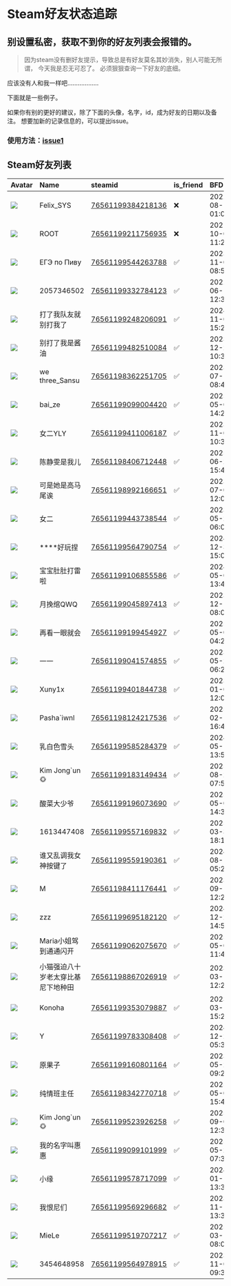 # Steam好友状态追踪
## 别设置私密，获取不到你的好友列表会报错的。

> 因为steam没有删好友提示，导致总是有好友莫名其妙消失，别人可能无所谓，
> 今天我是忍无可忍了。 必须狠狠查询一下好友的底细。

应该没有人和我一样吧………………

下面就是一些例子。

如果你有别的更好的建议，除了下面的头像，名字，id，成为好友的日期以及备注。 想要加新的记录信息的，可以提出issue。

### 使用方法：[issue1](https://github.com/systemannounce/SteamFriends/issues/1)

## Steam好友列表

| Avatar                                                                            | Name              | steamid                                                                     | is_friend   | BFD                 | Remark   | removed_time        |
|:----------------------------------------------------------------------------------|:------------------|:----------------------------------------------------------------------------|:------------|:--------------------|:---------|:--------------------|
| ![](https://avatars.steamstatic.com/d41abd4be0b3769e1919802da758591a11639b13.jpg) | Felix_SYS         | [76561199384218136](https://steamcommunity.com/profiles/76561199384218136/) | ❌           | 2022-08-14 01:06:38 |          | 2025-09-20 17:01:06 |
| ![](https://avatars.steamstatic.com/ef15d4fa577672454e11c4dc5fbfa9fc71722ede.jpg) | ROOT              | [76561199211756935](https://steamcommunity.com/profiles/76561199211756935/) | ❌           | 2021-10-02 11:23:03 |          | 2025-09-20 17:01:06 |
| ![](https://avatars.steamstatic.com/0c39a2279edbe13f82537b1768383d98461c6836.jpg) | ЕГЭ по Пиву       | [76561199544263788](https://steamcommunity.com/profiles/76561199544263788/) | ✅           | 2023-11-02 08:50:22 |          |                     |
| ![](https://avatars.steamstatic.com/c6f4dd3bc91b4718cd07a1fdedc4404ef702cee4.jpg) | 2057346502        | [76561199332784123](https://steamcommunity.com/profiles/76561199332784123/) | ✅           | 2022-06-12 12:31:16 |          |                     |
| ![](https://avatars.steamstatic.com/198fe94358c7451d91b71229efab9efe3fe97a76.jpg) | 打了我队友就别打我了        | [76561199248206091](https://steamcommunity.com/profiles/76561199248206091/) | ✅           | 2024-11-03 15:26:45 |          |                     |
| ![](https://avatars.steamstatic.com/570b0d6681e7e74dc84a48d3e6be0c4491f389eb.jpg) | 别打了我是酱油           | [76561199482510084](https://steamcommunity.com/profiles/76561199482510084/) | ✅           | 2023-12-24 10:38:04 |          |                     |
| ![](https://avatars.steamstatic.com/53c436e930e0def97b6a4af02db7347af72682d9.jpg) | we three_Sansu    | [76561198362251705](https://steamcommunity.com/profiles/76561198362251705/) | ✅           | 2023-07-18 08:49:55 |          |                     |
| ![](https://avatars.steamstatic.com/28c86ac757249555d23a08d8b40723b5b1f487f6.jpg) | bai_ze            | [76561199099004420](https://steamcommunity.com/profiles/76561199099004420/) | ✅           | 2025-05-06 14:25:13 |          |                     |
| ![](https://avatars.steamstatic.com/6141bbd7505a8e12174e5125dc893d7b2ac74add.jpg) | 女二YLY             | [76561199411006187](https://steamcommunity.com/profiles/76561199411006187/) | ✅           | 2023-11-02 10:32:08 |          |                     |
| ![](https://avatars.steamstatic.com/c32c00cddc05123926521478bdb914c49131b5b6.jpg) | 陈静雯是我儿            | [76561198406712448](https://steamcommunity.com/profiles/76561198406712448/) | ✅           | 2025-06-22 15:43:29 |          |                     |
| ![](https://avatars.steamstatic.com/d13172d2652573e7206f44a847a762ae2b372827.jpg) | 可是她是高马尾诶          | [76561198992166651](https://steamcommunity.com/profiles/76561198992166651/) | ✅           | 2023-07-09 12:05:02 |          |                     |
| ![](https://avatars.steamstatic.com/61004847fe627038ea9d78b4100a04dba5422278.jpg) | 女二                | [76561199443738544](https://steamcommunity.com/profiles/76561199443738544/) | ✅           | 2023-05-28 06:04:04 |          |                     |
| ![](https://avatars.steamstatic.com/fef49e7fa7e1997310d705b2a6158ff8dc1cdfeb.jpg) | ****好玩捏           | [76561199564790754](https://steamcommunity.com/profiles/76561199564790754/) | ✅           | 2024-12-30 15:04:13 |          |                     |
| ![](https://avatars.steamstatic.com/5fea668694c95ff82c2d9cc2b2afdb06a9d2bbb4.jpg) | 宝宝肚肚打雷啦           | [76561199106855586](https://steamcommunity.com/profiles/76561199106855586/) | ✅           | 2024-05-04 13:47:16 |          |                     |
| ![](https://avatars.steamstatic.com/e627bb77275eec557823d03ebfc3b9714fccdf3b.jpg) | 月挽绾QWQ            | [76561199045897413](https://steamcommunity.com/profiles/76561199045897413/) | ✅           | 2023-12-16 08:07:05 |          |                     |
| ![](https://avatars.steamstatic.com/0147a3264b8bbbb81334f846f3487ef3ddab17d6.jpg) | 再看一眼就会            | [76561199199454927](https://steamcommunity.com/profiles/76561199199454927/) | ✅           | 2025-05-08 04:29:18 |          |                     |
| ![](https://avatars.steamstatic.com/fc5d1fa770db252abc29743d8145a2b31d8d862a.jpg) | 一一                | [76561199041574855](https://steamcommunity.com/profiles/76561199041574855/) | ✅           | 2023-05-28 06:25:10 |          |                     |
| ![](https://avatars.steamstatic.com/92bcf662f866231132040cca4566fe72e4d15c3c.jpg) | Xuny1x            | [76561199401844738](https://steamcommunity.com/profiles/76561199401844738/) | ✅           | 2023-01-03 12:06:05 |          |                     |
| ![](https://avatars.steamstatic.com/8c25c91c21fabdbd96f3839c5b73531a2da67d95.jpg) | Pasha`iwnl        | [76561198124217536](https://steamcommunity.com/profiles/76561198124217536/) | ✅           | 2025-02-16 16:49:00 |          |                     |
| ![](https://avatars.steamstatic.com/cf5031e9d41d0b560376ca04210a8045273797a0.jpg) | 乳白色雪头             | [76561199585284379](https://steamcommunity.com/profiles/76561199585284379/) | ✅           | 2024-05-15 13:54:41 |          |                     |
| ![](https://avatars.steamstatic.com/124f660c23a61067594ea25b92c50c1ae65ccb8b.jpg) | Kim Jong`un🌞      | [76561199183149434](https://steamcommunity.com/profiles/76561199183149434/) | ✅           | 2025-08-22 07:54:50 |          |                     |
| ![](https://avatars.steamstatic.com/5a3cc09c4b7679c317e7d0b0d8b8749613ea41be.jpg) | 酸菜大少爷             | [76561199196073690](https://steamcommunity.com/profiles/76561199196073690/) | ✅           | 2025-05-05 14:31:11 |          |                     |
| ![](https://avatars.steamstatic.com/7a03856cd5356ba620db90de784714e215d2463c.jpg) | 1613447408        | [76561199557169832](https://steamcommunity.com/profiles/76561199557169832/) | ✅           | 2025-03-31 18:17:53 |          |                     |
| ![](https://avatars.steamstatic.com/101250d247403b70d13d2b2c1d8a9a41f577ef4e.jpg) | 谁又乱调我女神按键了        | [76561199559190361](https://steamcommunity.com/profiles/76561199559190361/) | ✅           | 2024-08-15 05:28:14 |          |                     |
| ![](https://avatars.steamstatic.com/a521352ec938d97a89f4b9655f75924d3cea6344.jpg) | M                 | [76561198411176441](https://steamcommunity.com/profiles/76561198411176441/) | ✅           | 2023-09-14 12:28:00 |          |                     |
| ![](https://avatars.steamstatic.com/6aa19419a8c673acc8b0ce28b87e34bc8351c4ef.jpg) | zzz               | [76561199695182120](https://steamcommunity.com/profiles/76561199695182120/) | ✅           | 2024-12-23 14:56:30 |          |                     |
| ![](https://avatars.steamstatic.com/35f97d5076f7c2e6516b71b113eae65c7daaa3b5.jpg) | Maria小姐驾到通通闪开     | [76561199062075670](https://steamcommunity.com/profiles/76561199062075670/) | ✅           | 2025-05-06 11:48:33 |          |                     |
| ![](https://avatars.steamstatic.com/c2c51159307ac0e5c3960f0df31732a07cd85cd0.jpg) | 小猫强迫八十岁老太穿比基尼下地种田 | [76561198867026919](https://steamcommunity.com/profiles/76561198867026919/) | ✅           | 2023-03-12 12:27:34 |          |                     |
| ![](https://avatars.steamstatic.com/0efb3bd957198267bcc4a4aec8d0f946880609c8.jpg) | Konoha            | [76561199353079887](https://steamcommunity.com/profiles/76561199353079887/) | ✅           | 2023-03-18 15:24:41 |          |                     |
| ![](https://avatars.steamstatic.com/fef49e7fa7e1997310d705b2a6158ff8dc1cdfeb.jpg) | Y                 | [76561199783308408](https://steamcommunity.com/profiles/76561199783308408/) | ✅           | 2024-12-21 05:33:04 |          |                     |
| ![](https://avatars.steamstatic.com/1a37297ebe20369aaf42089f485c0fc045dbec20.jpg) | 原果子               | [76561199160801164](https://steamcommunity.com/profiles/76561199160801164/) | ✅           | 2023-05-22 09:22:05 |          |                     |
| ![](https://avatars.steamstatic.com/c71e41274f88169d360a4a8e8f7723adb34de18c.jpg) | 纯情班主任             | [76561198342770718](https://steamcommunity.com/profiles/76561198342770718/) | ✅           | 2025-05-04 15:44:17 |          |                     |
| ![](https://avatars.steamstatic.com/69f887745bf42c7c16fd75e39da6c2275272086b.jpg) | Kim Jong`un🌞      | [76561199523926258](https://steamcommunity.com/profiles/76561199523926258/) | ✅           | 2025-09-04 12:38:07 |          |                     |
| ![](https://avatars.steamstatic.com/148ff422f2245ab66abfeabf3f7506861d6b703b.jpg) | 我的名字叫惠惠           | [76561199099101999](https://steamcommunity.com/profiles/76561199099101999/) | ✅           | 2025-05-28 07:37:36 |          |                     |
| ![](https://avatars.steamstatic.com/fef49e7fa7e1997310d705b2a6158ff8dc1cdfeb.jpg) | 小缘                | [76561199578717099](https://steamcommunity.com/profiles/76561199578717099/) | ✅           | 2024-01-12 13:35:42 |          |                     |
| ![](https://avatars.steamstatic.com/4282c7e464692ec86e4fb629a759a2b455c4e524.jpg) | 我恨尼们              | [76561199569296682](https://steamcommunity.com/profiles/76561199569296682/) | ✅           | 2023-11-11 13:31:39 |          |                     |
| ![](https://avatars.steamstatic.com/6f08fe3f916465c7f3fc53629626774c1d7591fe.jpg) | MieLe             | [76561199519707217](https://steamcommunity.com/profiles/76561199519707217/) | ✅           | 2025-03-14 08:03:50 |          |                     |
| ![](https://avatars.steamstatic.com/fef49e7fa7e1997310d705b2a6158ff8dc1cdfeb.jpg) | 3454648958        | [76561199564978915](https://steamcommunity.com/profiles/76561199564978915/) | ✅           | 2023-11-03 09:35:24 |          |                     |